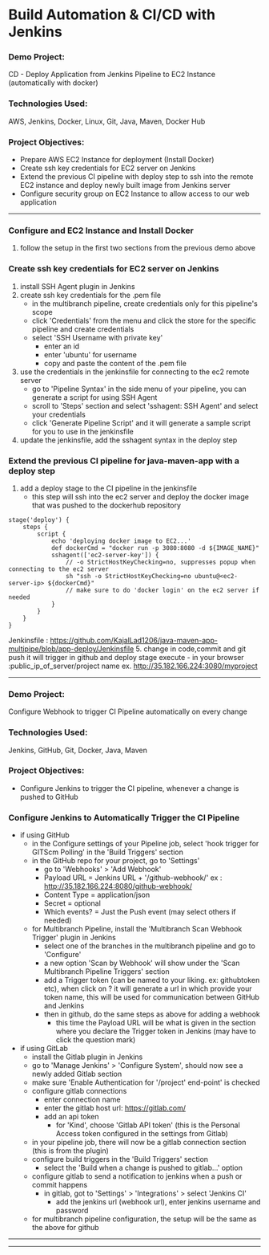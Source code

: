 # Build Automation & CI/CD with Jenkins

### Demo Project:
CD - Deploy Application from Jenkins Pipeline to EC2 Instance (automatically with docker)

### Technologies Used:
AWS, Jenkins, Docker, Linux, Git, Java, Maven, Docker Hub

### Project Objectives:
- Prepare AWS EC2 Instance for deployment (Install Docker)
- Create ssh key credentials for EC2 server on Jenkins
- Extend the previous CI pipeline with deploy step to ssh into the remote EC2 instance and deploy newly built image from Jenkins server
- Configure security group on EC2 Instance to allow access to our web application
---
### Configure and EC2 Instance and Install Docker
1. follow the setup in the first two sections from the previous demo above

### Create ssh key credentials for EC2 server on Jenkins
1. install SSH Agent plugin in Jenkins
2. create ssh key credentials for the .pem file
    - in the multibranch pipeline, create credentials only for this pipeline's scope
    - click 'Credentials' from the menu and click the store for the specific pipeline and create credentials
    - select 'SSH Username with private key'
        - enter an id
        - enter 'ubuntu' for username
        - copy and paste the content of the .pem file
3. use the credentials in the jenkinsfile for connecting to the ec2 remote server
    - go to 'Pipeline Syntax' in the side menu of your pipeline, you can generate a script for using SSH Agent
    - scroll to 'Steps' section and select 'sshagent: SSH Agent' and select your credentials
    - click 'Generate Pipeline Script' and it will generate a sample script for you to use in the jenkinsfile
4. update the jenkinsfile, add the sshagent syntax in the deploy step

### Extend the previous CI pipeline for java-maven-app with a deploy step
1. add a deploy stage to the CI pipeline in the jenkinsfile
    - this step will ssh into the ec2 server and deploy the docker image that was pushed to the dockerhub repository
```
stage('deploy') {
    steps {
        script {
            echo 'deploying docker image to EC2...'
            def dockerCmd = "docker run -p 3080:8080 -d ${IMAGE_NAME}"
            sshagent(['ec2-server-key']) {
                // -o StrictHostKeyChecking=no, suppresses popup when connecting to the ec2 server
                sh "ssh -o StrictHostKeyChecking=no ubuntu@<ec2-server-ip> ${dockerCmd}"
                // make sure to do 'docker login' on the ec2 server if needed
            }
        }
    }
}
```
Jenkinsfile : https://github.com/KajalLad1206/java-maven-app-multipipe/blob/app-deploy/Jenkinsfile
5. change in code,commit and git push it will trigger in github and deploy stage execute 
    - in your browser :public_ip_of_server/project name
    ex. http://35.182.166.224:3080/myproject

---
### Demo Project:
Configure Webhook to trigger CI Pipeline automatically on every change

### Technologies Used:
Jenkins, GitHub, Git, Docker, Java, Maven

### Project Objectives:
- Configure Jenkins to trigger the CI pipeline, whenever a change is pushed to GitHub

### Configure Jenkins to Automatically Trigger the CI Pipeline
-  if using GitHub
    - in the Configure settings of your Pipeline job, select 'hook trigger for GITScm Polling' in the 'Build Triggers' section
    - in the GitHub repo for your project, go to 'Settings'
        - go to 'Webhooks' > 'Add Webhook'
        - Payload URL = Jenkins URL + '/github-webhook/'
                ex : http://35.182.166.224:8080/github-webhook/
        - Content Type = application/json
        - Secret = optional
        - Which events? = Just the Push event (may select others if needed)
    - for Multibranch Pipeline, install the 'Multibranch Scan Webhook Trigger' plugin in Jenkins
        - select one of the branches in the multibranch pipeline and go to 'Configure'
        - a new option 'Scan by Webhook' will show under the 'Scan Multibranch Pipeline Triggers' section
        - add a Trigger token (can be named to your liking. ex: githubtoken etc), when click on ? it will generate a url in which provide your token name, this will be used for communication between GitHub and Jenkins
        - then in github, do the same steps as above for adding a webhook
            - this time the Payload URL will be what is given in the section where you declare the Trigger token in Jenkins (may have to click the question mark)
- if using GitLab
    - install the Gitlab plugin in Jenkins
    - go to 'Manage Jenkins' > 'Configure System', should now see a newly added Gitlab section
    - make sure 'Enable Authentication for '/project' end-point' is checked
    - configure gitlab connections
        - enter connection name
        - enter the gitlab host url: https://gitlab.com/
        - add an api token
            - for 'Kind', choose 'Gitlab API token' (this is the Personal Access token configured in the settings from Gitlab)
    - in your pipeline job, there will now be a gitlab connection section (this is from the plugin)
    - configure build triggers in the 'Build Triggers' section
        - select the 'Build when a change is pushed to gitlab...' option
    - configure gitlab to send a notification to jenkins when a push or commit happens
        - in gitlab, got to 'Settings' > 'Integrations' > select 'Jenkins CI'
            - add the jenkins url (webhook url), enter jenkins username and password
    - for multibranch pipeline configuration, the setup will be the same as the above for github
---
---


